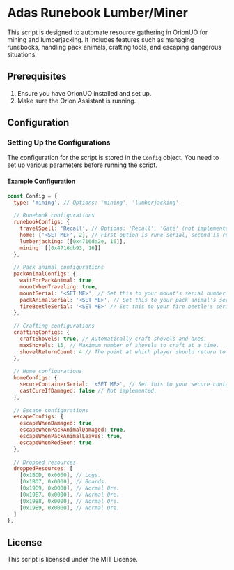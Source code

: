 # Adas Runebook Lumber/Miner

This script is designed to automate resource gathering in OrionUO for mining and lumberjacking. It includes features such as managing runebooks, handling pack animals, crafting tools, and escaping dangerous situations.

## Prerequisites

1. Ensure you have OrionUO installed and set up.
2. Make sure the Orion Assistant is running.

## Configuration

### Setting Up the Configurations

The configuration for the script is stored in the `Config` object. You need to set up various parameters before running the script.

#### Example Configuration

```javascript
const Config = {
  type: 'mining', // Options: 'mining', 'lumberjacking'.
  
  // Runebook configurations
  runebookConfigs: {
    travelSpell: 'Recall', // Options: 'Recall', 'Gate' (not implemented), 'Sacred Journey' (not implemented)
    home: ['<SET ME>', 2], // First option is rune serial, second is rune number within book.
    lumberjacking: [[0x4716da2e, 16]],
    mining: [[0x4716db93, 16]]
  },
  
  // Pack animal configurations
  packAnimalConfigs: {
    waitForPackAnimal: true,
    mountWhenTraveling: true,
    mountSerial: '<SET ME>', // Set this to your mount's serial number.
    packAnimalSerial: '<SET ME>', // Set this to your pack animal's serial number.
    fireBeetleSerial: '<SET ME>' // Set this to your fire beetle's serial number.
  },
  
  // Crafting configurations
  craftingConfigs: {
    craftShovels: true, // Automatically craft shovels and axes.
    maxShovels: 15, // Maximum number of shovels to craft at a time.
    shovelReturnCount: 4 // The point at which player should return to get more shovels.
  },
  
  // Home configurations
  homeConfigs: {
    secureContainerSerial: '<SET ME>', // Set this to your secure container's serial number.
    castCureIfDamaged: false // Not implemented.
  },
  
  // Escape configurations
  escapeConfigs: {
    escapeWhenDamaged: true,
    escapeWhenPackAnimalDamaged: true,
    escapeWhenPackAnimalLeaves: true,
    escapeWhenRedSeen: true
  },
  
  // Dropped resources
  droppedResources: [
    [0x1BDD, 0x0000], // Logs.
    [0x1BD7, 0x0000], // Boards.
    [0x19B9, 0x0000], // Normal Ore.
    [0x19B7, 0x0000], // Normal Ore.
    [0x19B8, 0x0000], // Normal Ore.
    [0x19B9, 0x0000], // Normal Ore.
  ]
};
```

## License

This script is licensed under the MIT License.
